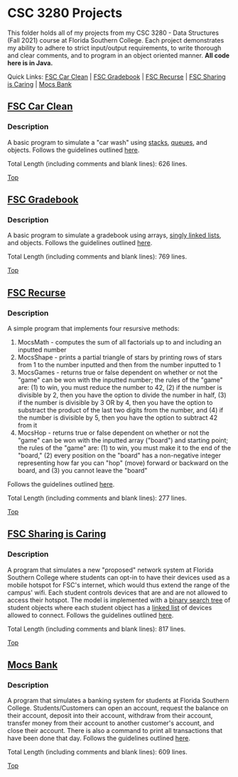 # CSC 3280 Projects
This folder holds all of my projects from my CSC 3280 - Data Structures (Fall 2021) course at Florida Southern College. Each project demonstrates my ability to adhere to strict input/output requirements, to write thorough and clear comments, and to program in an object oriented manner.
**All code here is in Java.**

Quick Links: [FSC Car Clean](https://github.com/JacobKnox/Jacob-Knox-Projects/blob/main/CSC%203280#fsc-car-clean) | [FSC Gradebook](https://github.com/JacobKnox/Jacob-Knox-Projects/blob/main/CSC%203280#fsc-gradebook) | [FSC Recurse](https://github.com/JacobKnox/Jacob-Knox-Projects/blob/main/CSC%203280#fsc-recurse) | [FSC Sharing is Caring](https://github.com/JacobKnox/Jacob-Knox-Projects/blob/main/CSC%203280#fsc-sharing-is-caring) | [Mocs Bank](https://github.com/JacobKnox/Jacob-Knox-Projects/blob/main/CSC%203280#mocs-bank)
## [FSC Car Clean](https://github.com/JacobKnox/Jacob-Knox-Projects/tree/main/CSC%203280/FSCcarClean)
### Description
A basic program to simulate a "car wash" using [stacks](https://github.com/JacobKnox/Jacob-Knox-Projects/blob/main/CSC%203280/FSCcarClean/FSCvouchers.java), [queues](https://github.com/JacobKnox/Jacob-Knox-Projects/blob/main/CSC%203280/FSCcarClean/FSCcarCleanQ.java), and objects. Follows the guidelines outlined [here](https://github.com/JacobKnox/Jacob-Knox-Projects/blob/main/CSC%203280/Program%20Guidelines/CSC3280_Program4_Fall2021.pdf).

Total Length (including comments and blank lines): 626 lines.

[Top](https://github.com/JacobKnox/Jacob-Knox-Projects/blob/main/CSC%203280#readme)

## [FSC Gradebook](https://github.com/JacobKnox/Jacob-Knox-Projects/tree/main/CSC%203280/FSCgradeBook)
### Description
A basic program to simulate a gradebook using arrays, [singly linked lists](https://github.com/JacobKnox/Jacob-Knox-Projects/blob/main/CSC%203280/FSCgradeBook/FSCcourseRoster.java), and objects. Follows the guidelines outlined [here](https://github.com/JacobKnox/Jacob-Knox-Projects/blob/main/CSC%203280/Program%20Guidelines/CSC3280_Program2_Fall2021.pdf).

Total Length (including comments and blank lines): 769 lines.

[Top](https://github.com/JacobKnox/Jacob-Knox-Projects/blob/main/CSC%203280#readme)
## [FSC Recurse](https://github.com/JacobKnox/Jacob-Knox-Projects/tree/main/CSC%203280/FSCrecurse)
### Description
A simple program that implements four resursive methods:
1. MocsMath - computes the sum of all factorials up to and including an inputted number
2. MocsShape - prints a partial triangle of stars by printing rows of stars from 1 to the number inputted and then from the number inputted to 1
3. MocsGames - returns true or false dependent on whether or not the "game" can be won with the inputted number; the rules of the "game" are: (1) to win, you must reduce the number to 42, (2) if the number is divisible by 2, then you have the option to divide the number in half, (3) if the number is divisible by 3 OR by 4, then you have the option to substract the product of the last two digits from the number, and (4) if the number is divisible by 5, then you have the option to subtract 42 from it
4. MocsHop - returns true or false dependent on whether or not the "game" can be won with the inputted array ("board") and starting point; the rules of the "game" are: (1) to win, you must make it to the end of the "board," (2) every position on the "board" has a non-negative integer representing how far you can "hop" (move) forward or backward on the board, and (3) you cannot leave the "board"

Follows the guidelines outlined [here](https://github.com/JacobKnox/Jacob-Knox-Projects/blob/main/CSC%203280/Program%20Guidelines/CSC3280_Program3_Fall2021.pdf).

Total Length (including comments and blank lines): 277 lines.

[Top](https://github.com/JacobKnox/Jacob-Knox-Projects/blob/main/CSC%203280#readme)
## [FSC Sharing is Caring](https://github.com/JacobKnox/Jacob-Knox-Projects/tree/main/CSC%203280/FSCsharingiscaring)
### Description
A program that simulates a new "proposed" network system at Florida Southern College where students can opt-in to have their devices used as a mobile hotspot for FSC's internet, which would thus extend the range of the campus' wifi. Each student controls devices that are and are not allowed to access their hotspot. The model is implemented with a [binary search tree](https://github.com/JacobKnox/Jacob-Knox-Projects/blob/main/CSC%203280/FSCsharingiscaring/FSCscBST.java) of student objects where each student object has a [linked list](https://github.com/JacobKnox/Jacob-Knox-Projects/blob/main/CSC%203280/FSCsharingiscaring/FSCscLinkedDevices.java) of devices allowed to connect. Follows the guidelines outlined [here](https://github.com/JacobKnox/Jacob-Knox-Projects/blob/main/CSC%203280/Program%20Guidelines/CSC3280_Program5_Fall2021.pdf).

Total Length (including comments and blank lines): 817 lines.

[Top](https://github.com/JacobKnox/Jacob-Knox-Projects/blob/main/CSC%203280#readme)
## [Mocs Bank](https://github.com/JacobKnox/Jacob-Knox-Projects/tree/main/CSC%203280/MocsBank)
### Description
A program that simulates a banking system for students at Florida Southern College. Students/Customers can open an account, request the balance on their account, deposit into their account, withdraw from their account, transfer money from their account to another customer's account, and close their account. There is also a command to print all transactions that have been done that day. Follows the guidelines outlined [here](https://github.com/JacobKnox/Jacob-Knox-Projects/blob/main/CSC%203280/Program%20Guidelines/CSC3280_Program1_Fall2021.pdf).

Total Length (including comments and blank lines): 609 lines.

[Top](https://github.com/JacobKnox/Jacob-Knox-Projects/blob/main/CSC%203280#readme)
